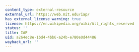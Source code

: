 ```yaml
---
content_type: external-resource
external_url: https://web.mit.edu/iap/
has_external_license_warning: true
license: https://en.wikipedia.org/wiki/All_rights_reserved
status: ''
title: IAP
uid: a264ec8e-1bd4-4bb6-a24b-e780e0d44486
wayback_url: ''
---
```

